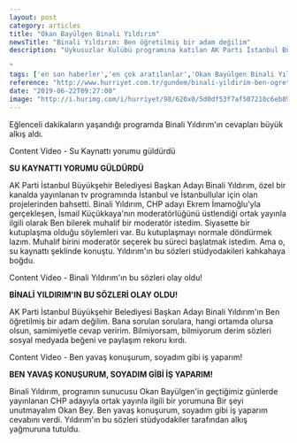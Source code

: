 ```yaml
---
layout: post
category: articles
title: "Okan Bayülgen Binali Yıldırım"
newsTitle: "Binali Yıldırım: Ben öğretilmiş bir adam değilim"
description: "Uykusuzlar Kulübü programına katılan AK Parti İstanbul Büyükşehir Belediye Başkanı Adayı Binali Yıldırım programa damgasını vurdu.

"
tags: ['en son haberler','en çok aratılanlar','Okan Bayülgen Binali Yıldırım']
reference: "http://www.hurriyet.com.tr/gundem/binali-yildirim-ben-ogretilmis-bir-adam-degilim-41251978"
date: "2019-06-22T09:27:00"
image: "http://i.hurimg.com/i/hurriyet/98/620x0/5d0df53f7af507210c6eb899.jpg"
---
```


<p>Eğlenceli dakikaların yaşandığı programda Binali Yıldırım'ın cevapları b&uuml;y&uuml;k alkış aldı.</p>
<section id=41252062 class=insert insert-controls mceNonEditable data-type=NewsVideo data-silentstart=false data-autostart=scroll data-mouseovervolumeup=true data-playsinline=false data-pubname=hurriyet data-pubcategory=hr_gundem data-pubcontentvideo=41251978 data-viewtype=black data-bartype=video data-contenttype=0 data-showspot=0>Content Video - Su Kaynattı yorumu g&uuml;ld&uuml;rd&uuml;</section>
<p><strong>SU KAYNATTI YORUMU G&Uuml;LD&Uuml;RD&Uuml;</strong></p>
<p>AK Parti İstanbul B&uuml;y&uuml;kşehir Belediyesi Başkan Adayı Binali Yıldırım, &ouml;zel bir kanalda yayınlanan tv programında İstanbul ve İstanbullular i&ccedil;in olan projelerinden bahsetti. Binali Yıldırım, CHP adayı Ekrem İmamoğlu'yla ger&ccedil;ekleşen, İsmail K&uuml;&ccedil;&uuml;kkaya'nın moderat&ouml;rl&uuml;ğ&uuml;n&uuml; &uuml;stlendiği ortak yayınla ilgili olarak Ben bilerek muhalif bir moderat&ouml;r istedim. Siyasette bir kutuplaşma olduğu s&ouml;ylemleri var. Bu kutuplaşmayı normale d&ouml;nd&uuml;rmek lazım. Muhalif birini moderat&ouml;r se&ccedil;erek bu s&uuml;reci başlatmak istedim. Ama o, su kaynattı şeklinde konuştu. Yıldırım'ın bu s&ouml;zleri st&uuml;dyodakileri kahkahaya boğdu.</p>
<section id=41252041 class=insert insert-controls mceNonEditable data-type=NewsVideo data-silentstart=false data-autostart=false data-mouseovervolumeup=true data-playsinline=false data-pubname=hurriyet data-pubcategory=hr_gundem data-pubcontentvideo=41251978 data-viewtype=black data-bartype=video data-contenttype=0 data-showspot=0>Content Video - Binali Yıldırım'ın bu s&ouml;zleri olay oldu!</section>
<p><strong>BİNALİ YILDIRIM'IN BU S&Ouml;ZLERİ OLAY OLDU!</strong></p>
<p>AK Parti İstanbul B&uuml;y&uuml;kşehir Belediyesi Başkan Adayı Binali Yıldırım'ın Ben &ouml;ğretilmiş bir adam değilim. Bana sorulan sorulara, hangi ortamda olursa olsun, samimiyetle cevap veririm. Bilmiyorsam, bilmiyorum derim s&ouml;zleri sosyal medyada beğeni ve paylaşım rekoru kırdı.</p>
<section id=41252044 class=insert insert-controls mceNonEditable data-type=NewsVideo data-silentstart=false data-autostart=false data-mouseovervolumeup=true data-playsinline=false data-pubname=hurriyet data-pubcategory=hr_gundem data-pubcontentvideo=41251978 data-viewtype=black data-bartype=video data-contenttype=0 data-showspot=0>Content Video - Ben yavaş konuşurum, soyadım gibi iş yaparım!</section>
<p><strong>BEN YAVAŞ KONUŞURUM, SOYADIM GİBİ İŞ YAPARIM!</strong></p>
<p>Binali Yıldırım, programın sunucusu Okan Bay&uuml;lgen'in ge&ccedil;tiğimiz g&uuml;nlerde yayınlanan CHP adayıyla ortak yayınla ilgili bir yorumuna Bir şeyi unutmayalım Okan Bey. Ben yavaş konuşurum, soyadım gibi iş yaparım cevabını verdi. Yıldırım'ın bu s&ouml;zleri st&uuml;dyodakiler tarafından alkış yağmuruna tutuldu.</p>
<p>&nbsp;</p>